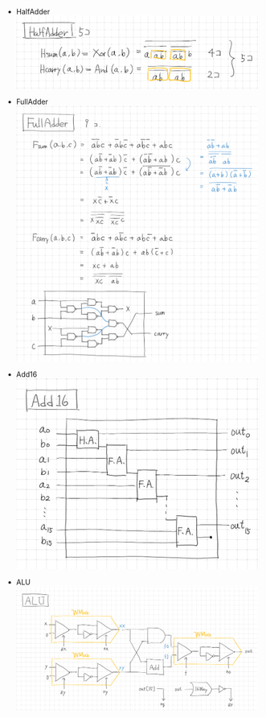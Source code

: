 * HalfAdder
![HalfAdder](images/HalfAdder.png)

* FullAdder
![FullAdder](images/FullAdder.png)

* Add16
![Add16](images/Add16.png)

* ALU
![ALU](images/ALU.png)
